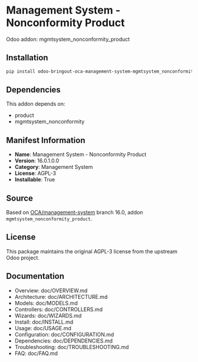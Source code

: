 # Management System - Nonconformity Product

Odoo addon: mgmtsystem_nonconformity_product

## Installation

```bash
pip install odoo-bringout-oca-management-system-mgmtsystem_nonconformity_product
```

## Dependencies

This addon depends on:
- product
- mgmtsystem_nonconformity

## Manifest Information

- **Name**: Management System - Nonconformity Product
- **Version**: 16.0.1.0.0
- **Category**: Management System
- **License**: AGPL-3
- **Installable**: True

## Source

Based on [OCA/management-system](https://github.com/OCA/management-system) branch 16.0, addon `mgmtsystem_nonconformity_product`.

## License

This package maintains the original AGPL-3 license from the upstream Odoo project.

## Documentation

- Overview: doc/OVERVIEW.md
- Architecture: doc/ARCHITECTURE.md
- Models: doc/MODELS.md
- Controllers: doc/CONTROLLERS.md
- Wizards: doc/WIZARDS.md
- Install: doc/INSTALL.md
- Usage: doc/USAGE.md
- Configuration: doc/CONFIGURATION.md
- Dependencies: doc/DEPENDENCIES.md
- Troubleshooting: doc/TROUBLESHOOTING.md
- FAQ: doc/FAQ.md
